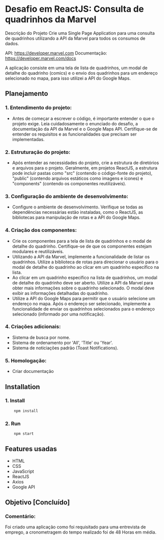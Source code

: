 # Desafio em ReactJS: Consulta de quadrinhos da Marvel

Descrição do Projeto
Crie uma Single Page Application para uma consulta de quadrinhos utilizando a API da Marvel para todos os consumos de dados.

API: https://developer.marvel.com
Documentação: https://developer.marvel.com/docs

A aplicação consiste em uma tela de lista de quadrinhos, um modal de detalhe do quadrinho (comics) e o envio dos quadrinhos para um endereço selecionado no mapa, para isso utilizei a API do Google Maps.

## Planejamento

### 1. Entendimento do projeto:
- Antes de começar a escrever o código, é importante entender o que o projeto exige. Leia cuidadosamente o enunciado do desafio, a documentação da API da Marvel e o Google Maps API. Certifique-se de entender os requisitos e as funcionalidades que precisam ser implementadas.

### 2. Estruturação do projeto:
- Após entender as necessidades do projeto, crie a estrutura de diretórios e arquivos para o projeto. Geralmente, em projetos ReactJS, a estrutura pode incluir pastas como "src" (contendo o código-fonte do projeto), "public" (contendo arquivos estáticos como imagens e ícones) e "components" (contendo os componentes reutilizáveis).

### 3. Configuração do ambiente de desenvolvimento:
- Configure o ambiente de desenvolvimento. Verifique se todas as dependências necessárias estão instaladas, como o ReactJS, as bibliotecas para manipulação de rotas e a API do Google Maps.

### 4. Criação dos componentes:
- Crie os componentes para a tela de lista de quadrinhos e o modal de detalhe do quadrinho. Certifique-se de que os componentes estejam modulares e reutilizáveis.
- Utilizando a API da Marvel, implemente a funcionalidade de listar os quadrinhos. Utilize a biblioteca de rotas para direcionar o usuário para o modal de detalhe do quadrinho ao clicar em um quadrinho específico na lista.
- Ao clicar em um quadrinho específico na lista de quadrinhos, um modal de detalhe do quadrinho deve ser aberto. Utilize a API da Marvel para obter mais informações sobre o quadrinho selecionado. O modal deve exibir as informações detalhadas do quadrinho.
- Utilize a API do Google Maps para permitir que o usuário selecione um endereço no mapa. Após o endereço ser selecionado, implemente a funcionalidade de enviar os quadrinhos selecionados para o endereço selecionado (informado por uma notificação).

### 4. Criações adicionais:
 - Sistema de busca por nome.
 - Sistema de ordenamento por 'All', 'Title' ou 'Year'.
 - Sistema de noticiações padrão (Toast Notifications).

### 5. Homologação:
- Criar documentação
## Installation

### 1. Install

```bash
    npm install
```
### 2. Run

```bash
    npm start
```
## Features usadas

- HTML
- CSS
- JavaScript
- ReactJS
- Axios
- Google API
## Objetivo [Concluído]

### Comentário:
Foi criado uma aplicação como foi requisitado para uma entrevista de emprego, a cronometragem do tempo realizado foi de 48 Horas em média.